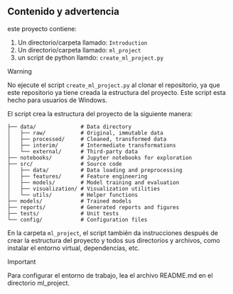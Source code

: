 ## Contenido y advertencia

este proyecto contiene:

1. Un directorio/carpeta llamado:
 ```Introduction```
1. Un directorio/carpeta llamado: 
```ml_project```
1. un script de python llamdo:
```create_ml_project.py```

>[!WARNING]
> No ejecute el script ```create_ml_project.py``` al clonar el repositorio, ya que este repositorio ya tiene creada la estructura del proyecto. Este script esta hecho para usuarios de Windows.

El script crea la estructura del proyecto de la siguiente manera:

```
├── data/              # Data directory
│   ├── raw/           # Original, immutable data
│   ├── processed/     # Cleaned, transformed data
│   ├── interim/       # Intermediate transformations
│   └── external/      # Third-party data
├── notebooks/         # Jupyter notebooks for exploration
├── src/               # Source code
│   ├── data/          # Data loading and preprocessing
│   ├── features/      # Feature engineering
│   ├── models/        # Model training and evaluation
│   ├── visualization/ # Visualization utilities
│   └── utils/         # Helper functions
├── models/            # Trained models
├── reports/           # Generated reports and figures
├── tests/             # Unit tests
└── config/            # Configuration files
```
En la carpeta ```ml_project```, el script también da instrucciones después de crear la estructura del proyecto y todos sus directorios y archivos, como instalar el entorno virtual, dependencias, etc.

>[!IMPORTANT]
> Para configurar el entorno de trabajo, lea el archivo README.md en el directorio ml_project.
